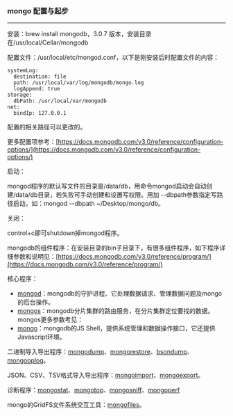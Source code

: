 ### mongo 配置与起步

***

安装：brew install mongodb，3.0.7 版本，安装目录在/usr/local/Cellar/mongodb

配置文件：/usr/local/etc/mongod.conf，以下是刚安装后时配置文件的内容：

	systemLog:
	  destination: file
	  path: /usr/local/var/log/mongodb/mongo.log
	  logAppend: true
	storage:
	  dbPath: /usr/local/var/mongodb
	net:
	  bindIp: 127.0.0.1
	  
	 
配置的相关路径可以更改的。

更多配置项参考：[https://docs.mongodb.com/v3.0/reference/configuration-options/](https://docs.mongodb.com/v3.0/reference/configuration-options/)

启动：

mongod程序的默认写文件的目录是/data/db，用命令mongod启动会自动创建/data/db目录，若失败可手动创建和设置写权限。用加 --dbpath参数指定写路径启动，如：mongod --dbpath ~/Desktop/mongo/db。

关闭：

control+c即可shutdown掉mongod程序。

mongodb的组件程序：在安装目录的bin子目录下，有很多组件程序，如下程序详细参数和说明见：[https://docs.mongodb.com/v3.0/reference/program/](https://docs.mongodb.com/v3.0/reference/program/)

核心程序：

* [mongod](https://docs.mongodb.com/v3.0/reference/program/mongod/)：mongodb的守护进程、它处理数据请求、管理数据问题及mongo的后台操作。
* [mongos](https://docs.mongodb.com/v3.0/reference/program/mongos/)：mongodb分片集群的路由服务，在分片集群定位要找的数据。mongos更多参数考见：
* [mongo](https://docs.mongodb.com/v3.0/reference/program/mongo/)：mongodb的JS Shell，提供系统管理和数据操作接口，它还提供Javascript环境。

二进制导入导出程序：[mongodump](https://docs.mongodb.com/v3.0/reference/program/mongodump/)、[mongorestore](https://docs.mongodb.com/v3.0/reference/program/mongorestore/)、[bsondump](https://docs.mongodb.com/v3.0/reference/program/bsondump/)、[mongooplog](https://docs.mongodb.com/v3.0/reference/program/mongooplog/)。

JSON、CSV、TSV格式导入导出程序：[mongoimport](https://docs.mongodb.com/v3.0/reference/program/mongoimport/)、[mongoexport](https://docs.mongodb.com/v3.0/reference/program/mongoexport/)。

诊断程序：[mongostat](https://docs.mongodb.com/v3.0/reference/program/mongostat/)、[mongotop](https://docs.mongodb.com/v3.0/reference/program/mongotop/)、[mongosniff](https://docs.mongodb.com/v3.0/reference/program/mongosniff/)、[mongoperf](https://docs.mongodb.com/v3.0/reference/program/mongoperf/)

mongo的GridFS文件系统交互工具：[mongofiles](https://docs.mongodb.com/v3.0/reference/program/mongofiles/)。


  